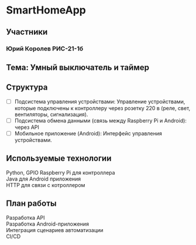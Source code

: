 # SmartHomeApp

## Участники

### Юрий Королев  РИС-21-1б

## Тема: Умный выключатель и таймер

## Структура

- [ ] Подсистема управления устройствами: Управление устройствами, которые подключены к контроллеру через розетку 220 в (реле, свет, вентиляторы, сигнализация).
- [ ] Подсистема обмена данными (связь между Raspberry Pi и Android): через API
- [ ] Мобильное приложение (Android): Интерфейс управления устройствами.

## Используемые технологии

Python, GPIO Raspberry Pi для контроллера\
Java для Android приложения\
HTTP для связи с котроллером

## План работы

Разработка API\
Разработка Android-приложения\
Интеграция сценариев автоматизации\
CI/CD

